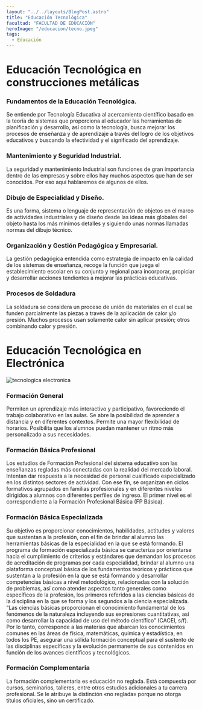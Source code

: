 ```yaml
---
layout: "../../layouts/BlogPost.astro"
title: "Educación Tecnológica"
facultad: "FACULTAD DE EDUCACIÓN"
heroImage: "/educacion/tecno.jpeg"
tags:
  - Educación
---
```


# Educación Tecnológica en construcciones metálicas

### Fundamentos de la Educación Tecnológica.

Se entiende por Tecnología Educativa al acercamiento científico basado en la teoría de sistemas que proporciona al educador las herramientas de planificación y desarrollo, así como la tecnología, busca mejorar los procesos de enseñanza y de aprendizaje a través del logro de los objetivos educativos y buscando la efectividad y el significado del aprendizaje.

### Mantenimiento y Seguridad Industrial.

La seguridad y mantenimiento Industrial son funciones de gran importancia dentro de las empresas y sobre ellos hay muchos aspectos que han de ser conocidos. Por eso aquí hablaremos de algunos de ellos.

### Dibujo de Especialidad y Diseño.

Es una forma, sistema o lenguaje de representación de objetos en el marco de actividades industriales y de diseño desde las ideas más globales del objeto hasta los más mínimos detalles y siguiendo unas normas llamadas normas del dibujo técnico.

### Organización y Gestión Pedagógica y Empresarial.

La gestión pedagógica entendida como estrategia de impacto en la calidad de los sistemas de enseñanza, recoge la función que juega el establecimiento escolar en su conjunto y regional para incorporar, propiciar y desarrollar acciones tendientes a mejorar las prácticas educativas.

### Procesos de Soldadura

La soldadura se considera un proceso de unión de materiales en el cual se funden parcialmente las piezas a través de la aplicación de calor y/o presión. Muchos procesos usan solamente calor sin aplicar presión; otros combinando calor y presión.

# Educación Tecnológica en Electrónica

![tecnologica electronica](/educacion/tecno2.jpeg)

### Formación General

Permiten un aprendizaje más interactivo y participativo, favoreciendo el trabajo colaborativo en las aulas. Se abre la posibilidad de aprender a distancia y en diferentes contextos. Permite una mayor flexibilidad de horarios. Posibilita que los alumnos puedan mantener un ritmo más personalizado a sus necesidades.

### Formación Básica Profesional

Los estudios de Formación Profesional del sistema educativo son las enseñanzas regladas más conectadas con la realidad del mercado laboral. Intentan dar respuesta a la necesidad de personal cualificado especializado en los distintos sectores de actividad. Con ese fin, se organizan en ciclos formativos agrupados en familias profesionales y en diferentes niveles dirigidos a alumnos con diferentes perfiles de ingreso. El primer nivel es el correspondiente a la Formación Profesional Básica (FP Básica).

### Formación Básica Especializada

Su objetivo es proporcionar conocimientos, habilidades, actitudes y valores que sustentan a la profesión, con el fin de brindar al alumno las herramientas básicas de la especialidad en la que se está formando. El programa de formación especializada básica se caracteriza por orientarse hacia el cumplimiento de criterios y estándares que demandan los procesos de acreditación de programas por cada especialidad, brindar al alumno una plataforma conceptual básica de los fundamentos teóricos y prácticos que sustentan a la profesión en la que se está formando y desarrollar competencias básicas a nivel metodológico, relacionadas con la solución de problemas, así como atender aspectos tanto generales como específicos de la profesión, los primeros referidos a las ciencias básicas de la disciplina en la que se forma y los segundos a la ciencia especializada.
“Las ciencias básicas proporcionan el conocimiento fundamental de los fenómenos de la naturaleza incluyendo sus expresiones cuantitativas, así como desarrollar la capacidad de uso del método científico” (CACEI, s/f). Por lo tanto, corresponde a las materias que abarcan los conocimientos comunes en las áreas de física, matemáticas, química y estadística, en todos los PE, asegurar una sólida formación conceptual para el sustento de las disciplinas específicas y la evolución permanente de sus contenidos en función de los avances científicos y tecnológicos.

### Formación Complementaria

La formación complementaria es educación no reglada. Está compuesta por cursos, seminarios, talleres, entre otros estudios adicionales a tu carrera profesional. Se le atribuye la distinción «no reglada» porque no otorga títulos oficiales, sino un certificado.
